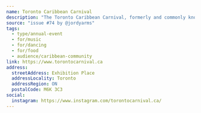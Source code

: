 ```yaml
---
name: Toronto Caribbean Carnival
description: "The Toronto Caribbean Carnival, formerly and commonly known as Caribana, is a festival of Caribbean culture and traditions held each summer in the city of Toronto, Ontario, Canada. It is a pan-Caribbean Carnival event and has been billed as North America's largest Festival, frequented by over 1.3 million tourists each year for the festival's Grand Parade and an overall attendance of 2.3 million."
source: "issue #74 by @jordyarms"
tags:
  - type/annual-event
  - for/music
  - for/dancing
  - for/food
  - audience/caribbean-community
link: https://www.torontocarnival.ca
address:
  streetAddress: Exhibition Place
  addressLocality: Toronto
  addressRegion: ON
  postalCode: M6K 3C3
social:
  instagram: https://www.instagram.com/torontocarnival.ca/
---
```


<!-- Community added from GitHub issue #74 -->
